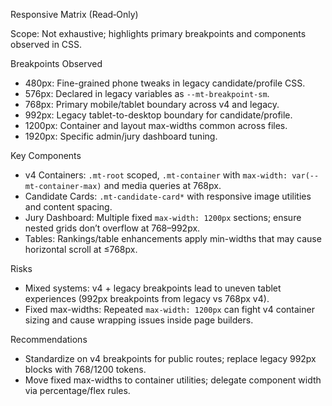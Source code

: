 Responsive Matrix (Read‑Only)

Scope: Not exhaustive; highlights primary breakpoints and components observed in CSS.

Breakpoints Observed
- 480px: Fine-grained phone tweaks in legacy candidate/profile CSS.
- 576px: Declared in legacy variables as `--mt-breakpoint-sm`.
- 768px: Primary mobile/tablet boundary across v4 and legacy.
- 992px: Legacy tablet-to-desktop boundary for candidate/profile.
- 1200px: Container and layout max-widths common across files.
- 1920px: Specific admin/jury dashboard tuning.

Key Components
- v4 Containers: `.mt-root` scoped, `.mt-container` with `max-width: var(--mt-container-max)` and media queries at 768px.
- Candidate Cards: `.mt-candidate-card*` with responsive image utilities and content spacing.
- Jury Dashboard: Multiple fixed `max-width: 1200px` sections; ensure nested grids don’t overflow at 768–992px.
- Tables: Rankings/table enhancements apply min-widths that may cause horizontal scroll at ≤768px.

Risks
- Mixed systems: v4 + legacy breakpoints lead to uneven tablet experiences (992px breakpoints from legacy vs 768px v4).
- Fixed max-widths: Repeated `max-width: 1200px` can fight v4 container sizing and cause wrapping issues inside page builders.

Recommendations
- Standardize on v4 breakpoints for public routes; replace legacy 992px blocks with 768/1200 tokens.
- Move fixed max-widths to container utilities; delegate component width via percentage/flex rules.
